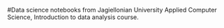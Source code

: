 #Data science notebooks from Jagiellonian University Applied Computer Science, Introduction to data analysis course. 
